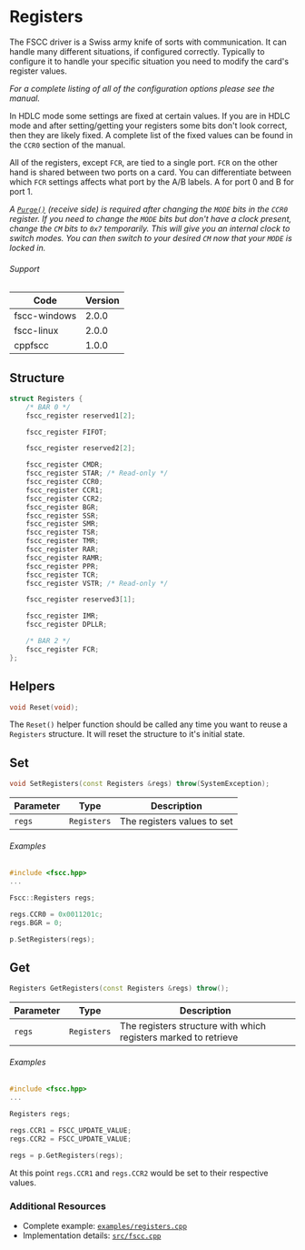 # Registers

The FSCC driver is a Swiss army knife of sorts with communication. It can handle many different situations, if configured correctly. Typically to configure it to handle your specific situation you need to modify the card's register values.

_For a complete listing of all of the configuration options please see the manual._

In HDLC mode some settings are fixed at certain values. If you are in HDLC mode and after setting/getting your registers some bits don't look correct, then they are likely fixed. A complete list of the fixed values can be found in the `CCR0` section of the manual.

All of the registers, except `FCR`, are tied to a single port. `FCR` on the other hand is shared between two ports on a card. You can differentiate between which `FCR` settings affects what port by the A/B labels. A for port 0 and B for port 1.

_A [`Purge()`](https://github.com/commtech/cppfscc/blob/master/docs/purge.md) (receive side) is required after changing the `MODE` bits in the `CCR0` register. If you need to change the `MODE` bits but don't have a clock present, change the `CM` bits to `0x7` temporarily. This will give you an internal clock to switch modes. You can then switch to your desired `CM` now that your `MODE` is locked in._


###### Support
| Code | Version |
| ---- | ------- |
| fscc-windows | 2.0.0 |
| fscc-linux | 2.0.0 |
| cppfscc | 1.0.0 |


## Structure
```c++
struct Registers {
    /* BAR 0 */
    fscc_register reserved1[2];

    fscc_register FIFOT;

    fscc_register reserved2[2];

    fscc_register CMDR;
    fscc_register STAR; /* Read-only */
    fscc_register CCR0;
    fscc_register CCR1;
    fscc_register CCR2;
    fscc_register BGR;
    fscc_register SSR;
    fscc_register SMR;
    fscc_register TSR;
    fscc_register TMR;
    fscc_register RAR;
    fscc_register RAMR;
    fscc_register PPR;
    fscc_register TCR;
    fscc_register VSTR; /* Read-only */

    fscc_register reserved3[1];

    fscc_register IMR;
    fscc_register DPLLR;

    /* BAR 2 */
    fscc_register FCR;
};
```


## Helpers
```c
void Reset(void);
```

The `Reset()` helper function should be called any time you want to reuse a `Registers` structure. It will reset the structure to it's initial state.


## Set
```c++
void SetRegisters(const Registers &regs) throw(SystemException);
```

| Parameter | Type | Description |
| --------- | ---- | ----------- |
| `regs` | `Registers` | The registers values to set |

###### Examples
```c++
#include <fscc.hpp>
...

Fscc::Registers regs;

regs.CCR0 = 0x0011201c;
regs.BGR = 0;

p.SetRegisters(regs);
```


## Get
```c++
Registers GetRegisters(const Registers &regs) throw();
```

| Parameter | Type | Description |
| --------- | ---- | ----------- |
| `regs` | `Registers` | The registers structure with which registers marked to retrieve |

###### Examples
```c++
#include <fscc.hpp>
...

Registers regs;

regs.CCR1 = FSCC_UPDATE_VALUE;
regs.CCR2 = FSCC_UPDATE_VALUE;

regs = p.GetRegisters(regs);
```

At this point `regs.CCR1` and `regs.CCR2` would be set to their respective values.


### Additional Resources
- Complete example: [`examples/registers.cpp`](../examples/registers.cpp)
- Implementation details: [`src/fscc.cpp`](../src/fscc.cpp)
